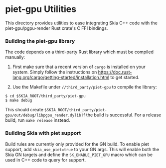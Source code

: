 piet-gpu Utilities
==================

This directory provides utilities to ease integrating Skia C++ code with the piet-gpu/pgpu-render
Rust crate's C FFI bindings.

### Building the piet-gpu library

The code depends on a third-party Rust library which must be compiled manually:

1. First make sure that a recent version of `cargo` is installed on your system. Simply follow the
   instructions on https://doc.rust-lang.org/cargo/getting-started/installation.html to get started.

2. Use the Makefile under `//third_party/piet-gpu` to compile the library:
```
$ cd $SKIA_ROOT/third_party/piet-gpu
$ make debug
```
This should create `$SKIA_ROOT/third_party/piet-gpu/out/debug/libpgpu_render.dylib` if the build is
successful. For a release build, run `make release` instead.

### Building Skia with piet support

Build rules are currently only provided for the GN build. To enable piet support, add
`skia_use_piet=true` to your GN args. This will enable both the Skia GN targets and define the
`SK_ENABLE_PIET_GPU` macro which can be used in C++ code to query for support.
